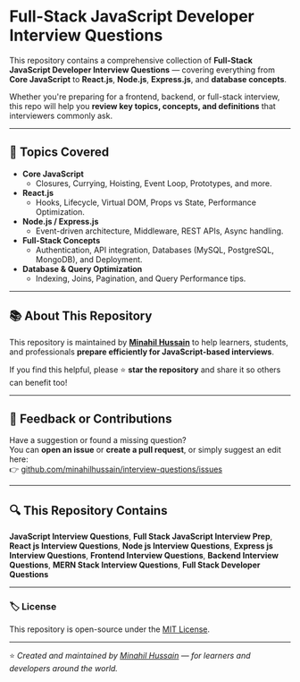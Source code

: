 # Full-Stack JavaScript Developer Interview Questions

This repository contains a comprehensive collection of **Full-Stack JavaScript Developer Interview Questions** — covering everything from **Core JavaScript** to **React.js**, **Node.js**, **Express.js**, and **database concepts**.

Whether you're preparing for a frontend, backend, or full-stack interview, this repo will help you **review key topics, concepts, and definitions** that interviewers commonly ask.

---

## 🧠 Topics Covered

- **Core JavaScript**
  - Closures, Currying, Hoisting, Event Loop, Prototypes, and more.
- **React.js**
  - Hooks, Lifecycle, Virtual DOM, Props vs State, Performance Optimization.
- **Node.js / Express.js**
  - Event-driven architecture, Middleware, REST APIs, Async handling.
- **Full-Stack Concepts**
  - Authentication, API integration, Databases (MySQL, PostgreSQL, MongoDB), and Deployment.
- **Database & Query Optimization**
  - Indexing, Joins, Pagination, and Query Performance tips.

---

## 📚 About This Repository

This repository is maintained by **[Minahil Hussain](https://minahilhussain.netlify.app)** to help learners, students, and professionals **prepare efficiently for JavaScript-based interviews**.

If you find this helpful, please ⭐ **star the repository** and share it so others can benefit too!

---

## 💬 Feedback or Contributions

Have a suggestion or found a missing question?  
You can **open an issue** or **create a pull request**, or simply suggest an edit here:  
👉 [github.com/minahilhussain/interview-questions/issues](https://github.com/minahilhussain/interviewQuestions/issues)

---

## 🔍 This Repository Contains

**JavaScript Interview Questions**, 
**Full Stack JavaScript Interview Prep**, 
**React js Interview Questions**,
**Node js Interview Questions**, 
**Express js Interview Questions**, 
**Frontend Interview Questions**,
**Backend Interview Questions**, 
**MERN Stack Interview Questions**, 
**Full Stack Developer Questions**

---

### 🏷️ License

This repository is open-source under the [MIT License](LICENSE).

---

⭐ *Created and maintained by [Minahil Hussain](https://minahilhussain.netlify.app) — for learners and developers around the world.*
